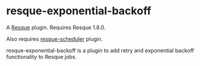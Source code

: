 resque-exponential-backoff
==========================

A [Resque][rq] plugin. Requires Resque 1.8.0.

Also requires [resque-scheduler][rqs] plugin.

resque-exponential-backoff is a plugin to add retry and exponential backoff 
functionality to Resque jobs.

[rq]: http://github.com/defunkt/resque
[rqs]: http://github.com/bvandenbos/resque-scheduler
